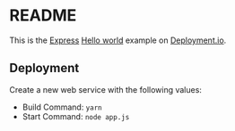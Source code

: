 # README

This is the [Express](https://expressjs.com) [Hello world](https://expressjs.com/en/starter/hello-world.html) example on [Deployment.io](https://deployment.io).

## Deployment

Create a new web service with the following values:
  * Build Command: `yarn`
  * Start Command: `node app.js`

